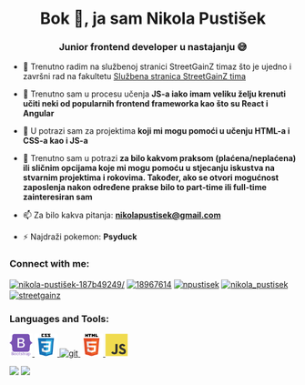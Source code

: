 <h1 align="center">Bok 👋, ja sam Nikola Pustišek</h1>
<h3 align="center">Junior frontend developer u nastajanju 😅</h3>

- 🔭 Trenutno radim na službenoj stranici StreetGainZ timaz što je ujedno i završni rad na fakultetu [Službena stranica StreetGainZ tima](platypus712.github.io/streetgainz.net/)

- 🌱 Trenutno sam u procesu učenja **JS-a iako imam veliku želju krenuti učiti neki od popularnih frontend frameworka kao što su React i Angular**

- 👯 U potrazi sam za projektima **koji mi mogu pomoći u učenju HTML-a i CSS-a kao i JS-a**

- 🤝 Trenutno sam u potrazi **za bilo kakvom praksom (plaćena/neplaćena) ili sličnim opcijama koje mi mogu pomoću u stjecanju iskustva na stvarnim projektima i rokovima. Također, ako se otvori mogućnost zaposlenja nakon određene prakse bilo to part-time ili full-time zainteresiran sam**

- 📫 Za bilo kakva pitanja: **nikolapustisek@gmail.com**

- ⚡ Najdraži pokemon: **Psyduck**

<h3 align="left">Connect with me:</h3>
<p align="left">
<a href="https://linkedin.com/in/nikola-pustišek-187b49249/" target="blank"><img align="center" src="https://raw.githubusercontent.com/rahuldkjain/github-profile-readme-generator/master/src/images/icons/Social/linked-in-alt.svg" alt="nikola-pustišek-187b49249/" height="30" width="40" /></a>
<a href="https://stackoverflow.com/users/18967614" target="blank"><img align="center" src="https://raw.githubusercontent.com/rahuldkjain/github-profile-readme-generator/master/src/images/icons/Social/stack-overflow.svg" alt="18967614" height="30" width="40" /></a>
<a href="https://fb.com/npustisek" target="blank"><img align="center" src="https://raw.githubusercontent.com/rahuldkjain/github-profile-readme-generator/master/src/images/icons/Social/facebook.svg" alt="npustisek" height="30" width="40" /></a>
<a href="https://instagram.com/nikola_pustisek" target="blank"><img align="center" src="https://raw.githubusercontent.com/rahuldkjain/github-profile-readme-generator/master/src/images/icons/Social/instagram.svg" alt="nikola_pustisek" height="30" width="40" /></a>
<a href="https://www.youtube.com/c/streetgainz" target="blank"><img align="center" src="https://raw.githubusercontent.com/rahuldkjain/github-profile-readme-generator/master/src/images/icons/Social/youtube.svg" alt="streetgainz" height="30" width="40" /></a>
</p>

<h3 align="left">Languages and Tools:</h3>
<p align="left"> <a href="https://getbootstrap.com" target="_blank" rel="noreferrer"> <img src="https://raw.githubusercontent.com/devicons/devicon/master/icons/bootstrap/bootstrap-plain-wordmark.svg" alt="bootstrap" width="40" height="40"/> </a> <a href="https://www.w3schools.com/css/" target="_blank" rel="noreferrer"> <img src="https://raw.githubusercontent.com/devicons/devicon/master/icons/css3/css3-original-wordmark.svg" alt="css3" width="40" height="40"/> </a> <a href="https://git-scm.com/" target="_blank" rel="noreferrer"> <img src="https://www.vectorlogo.zone/logos/git-scm/git-scm-icon.svg" alt="git" width="40" height="40"/> </a> <a href="https://www.w3.org/html/" target="_blank" rel="noreferrer"> <img src="https://raw.githubusercontent.com/devicons/devicon/master/icons/html5/html5-original-wordmark.svg" alt="html5" width="40" height="40"/> </a> <a href="https://developer.mozilla.org/en-US/docs/Web/JavaScript" target="_blank" rel="noreferrer"> <img src="https://raw.githubusercontent.com/devicons/devicon/master/icons/javascript/javascript-original.svg" alt="javascript" width="40" height="40"/> </a> </p>
<a href="https://git.io/streak-stats"><img src="https://streak-stats.demolab.com?user=Platypus712&theme=yellowdark&hide_border=true&date_format=n%2Fj%5B%2FY%5D&background=000000"/></a>
<a href="https://github.com/anuraghazra/github-readme-stats"><img src="https://github-readme-stats.vercel.app/api?username=Platypus712"/></a>
